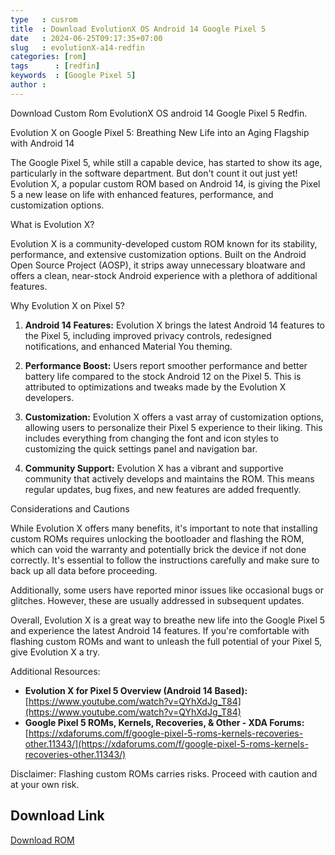 ```yaml
---
type   : cusrom
title  : Download EvolutionX OS Android 14 Google Pixel 5
date   : 2024-06-25T09:17:35+07:00
slug   : evolutionX-a14-redfin
categories: [rom]
tags      : [redfin]
keywords  : [Google Pixel 5]
author :
---
```


Download Custom Rom EvolutionX OS android 14 Google Pixel 5 Redfin.

Evolution X on Google Pixel 5: Breathing New Life into an Aging Flagship with Android 14

The Google Pixel 5, while still a capable device, has started to show its age, particularly in the software department. But don't count it out just yet! Evolution X, a popular custom ROM based on Android 14, is giving the Pixel 5 a new lease on life with enhanced features, performance, and customization options.

What is Evolution X?

Evolution X is a community-developed custom ROM known for its stability, performance, and extensive customization options. Built on the Android Open Source Project (AOSP), it strips away unnecessary bloatware and offers a clean, near-stock Android experience with a plethora of additional features.

Why Evolution X on Pixel 5?

1. **Android 14 Features:**  Evolution X brings the latest Android 14 features to the Pixel 5, including improved privacy controls, redesigned notifications, and enhanced Material You theming.

2. **Performance Boost:** Users report smoother performance and better battery life compared to the stock Android 12 on the Pixel 5. This is attributed to optimizations and tweaks made by the Evolution X developers.

3. **Customization:** Evolution X offers a vast array of customization options, allowing users to personalize their Pixel 5 experience to their liking. This includes everything from changing the font and icon styles to customizing the quick settings panel and navigation bar.

4. **Community Support:**  Evolution X has a vibrant and supportive community that actively develops and maintains the ROM. This means regular updates, bug fixes, and new features are added frequently.

Considerations and Cautions

While Evolution X offers many benefits, it's important to note that installing custom ROMs requires unlocking the bootloader and flashing the ROM, which can void the warranty and potentially brick the device if not done correctly. It's essential to follow the instructions carefully and make sure to back up all data before proceeding.

Additionally, some users have reported minor issues like occasional bugs or glitches. However, these are usually addressed in subsequent updates.

Overall, Evolution X is a great way to breathe new life into the Google Pixel 5 and experience the latest Android 14 features. If you're comfortable with flashing custom ROMs and want to unleash the full potential of your Pixel 5, give Evolution X a try. 

Additional Resources:

* **Evolution X for Pixel 5 Overview (Android 14 Based):** [https://www.youtube.com/watch?v=QYhXdJg_T84](https://www.youtube.com/watch?v=QYhXdJg_T84)
* **Google Pixel 5 ROMs, Kernels, Recoveries, & Other - XDA Forums:** [https://xdaforums.com/f/google-pixel-5-roms-kernels-recoveries-other.11343/](https://xdaforums.com/f/google-pixel-5-roms-kernels-recoveries-other.11343/)

Disclaimer: Flashing custom ROMs carries risks. Proceed with caution and at your own risk.

## Download Link
[Download ROM](https://sourceforge.net/projects/evolution-x/files/redfin/14/)

